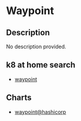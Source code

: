 # Waypoint

## Description

No description provided.

## k8 at home search

- [waypoint](https://nanne.dev/k8s-at-home-search/#/waypoint)

## Charts

- [waypoint@hashicorp](https://helm.releases.hashicorp.com/)
